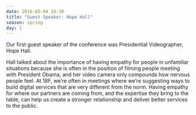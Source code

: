 ```yaml
---
date: 2016-05-04 16:30
title: "Guest Speaker: Hope Hall"
season: spring
day: 1
---
```


Our first guest speaker of the conference was Presidential Videographer, Hope Hall.

Hall talked about the importance of having empathy for people in unfamiliar situations because she is often in the position of filming people meeting with President Obama, and her video camera only compounds how nervous people feel. At 18F, we’re often in meetings where we’re suggesting ways to build digital services that are very different from the norm. Having empathy for where our partners are coming from, and the expertise they bring to the table, can help us create a stronger relationship and deliver better services to the public.
